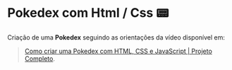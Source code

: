 # Pokedex com Html / Css  :pager:

Criação de uma **Pokedex** seguindo as orientações da vídeo disponível em: 

> [Como criar uma Pokedex com HTML, CSS e JavaScript | Projeto Completo](https://www.youtube.com/watch?v=SjtdH3dWLa8 "Vídeo seguido como modelo").
